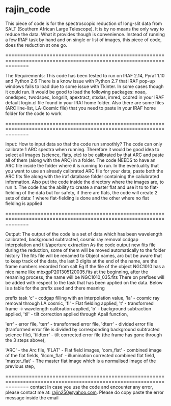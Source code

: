 rajin_code
==========
This piece of code is for the spectroscopic reduction of long-slit data from SALT (Southern African Large Telescope).
It is by no means the only way to reduce the data. What it provides though is convenience. Instead of running a few 
IRAF task by hand and on single or list of images, this piece of code, does the reduction at one go.

====================================================================================================================

The Requirements:
This code has been tested to run on IRAF 2.14, Pyraf 1.10 and Python 2.6
There is a know issue with Python 2.7 that IRAF pop-up windows fails to load due to some issue with Tkinter. In some 
cases though it could run.
It would be good to load the following packages: noao, onedspec, twodspec, longslit, apextract, stsdas, imred, ccdred
in your IRAF default login.cl file found in your IRAf home folder.
Also there are some files (ARC line-list, LA-Cosmic file) that you need to paste in your IRAF home folder for the code
to work

====================================================================================================================

Input:
How to input data so that the code run smoothly?
The code can only calibrate 1 ARC spectra when running.
Therefore it would be good idea to select all images (science, flats, etc) to be calibrated by that ARC and paste 
all of them (along with the ARC) in a folder.
The code NEEDS to have an ARC file inside the folder where it is running to run. In the eventuality that you want to 
use an already calibrated ARC file for your data, paste both the ARC fits file along with the iraf database folder
containing the caliubrated information. 
Also put the code inside the directory where the images are, to run it.
The code has the ability to create a master flat and use it to to flat-fielding of the data but for safety, if there 
are flats, the code will create 2 sets of data: 1 where flat-fielding is done and the other where no flat fielding is
applied

====================================================================================================================

Output:
The output of the code is a set of data which has been wavelength calibrated, background subtracted, cosmic ray removal
ccdgap interpolation and  tilt/aperture extraction
As the code output new fits file during the reduction, some of them will be moved automatically to the folder history
The fits file will be renamed to Object names, arc but be aware that to keep track of the data, the last 3 digits at 
the end of the name, are the frame numbers recorded from salt
Eg
If the file of the object NGC1010 has a nice name like mbxgpP201305120035.fits at the beginning, after the renaming 
process, the name will be NGC1010_035.fits
There on prefixes will be added with respect to the task that has been applied on the data. Below is a table for the 
prefix used and there meaning

prefix        task
'c'      -       ccdgap filling with an interpolation value,
'la'     -       cosmic ray removal through LA cosmic,
'fl'     -       Flat fielding applied,
't'      -       transformed frame -> wavelength calibration applied,
'b'      -       background subtraction applied,
'til'    -       tilt correction applied through Apall function, 

'err'    -       error file,
'terr'   -       transformed error file,
'dterr'  -       divided error file (tranformed error file is divided by corresponding background subtracted science file),
'tildterr'  -    tilt corrected error file (the frame has gone through the 3 steps above),

'ARC'     -      the Arc file,
'FLAT'    -      Flat field images,
'com_flat'  -    combined image of the flat fields,
'ilcom_flat'  -  illumination corrected combined flat field,
'master_flat' -  The master flat image which is a normalised image of the previous step,

====================================================================================================================
contact
In case you use the code and encounter any error, please contact me at: rajin250@yahoo.com. Please do copy paste the 
error message inside the email

